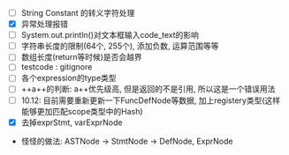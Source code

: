 - [ ] String Constant 的转义字符处理
- [x] 异常处理报错
- [ ] System.out.println()对文本框输入code_text的影响
- [ ] 字符串长度的限制(64个, 255个), 添加负数, 运算范围等等
- [ ] 数组长度(return等时候)是否会越界
- [ ] testcode : gitignore
- [ ] 各个expression的type类型
- [ ] ++a++的判断: a++优先级高, 但是返回的不是引用, 所以这是一个错误用法
- [ ] 10.12: 目前需要重新更新一下FuncDefNode等数据, 加上registery类型(这样能够更加匹配scope类型中的Hash)
- [x] 去掉exprStmt, varExprNode
- 怪怪的做法: ASTNode → StmtNode → DefNode, ExprNode 

